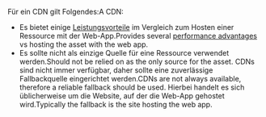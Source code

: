 <span data-ttu-id="be0b3-101">Für ein CDN gilt Folgendes:</span><span class="sxs-lookup"><span data-stu-id="be0b3-101">A CDN:</span></span>

* <span data-ttu-id="be0b3-102">Es bietet einige [Leistungsvorteile](/office365/enterprise/content-delivery-networks#how-do-cdns-make-services-work-faster) im Vergleich zum Hosten einer Ressource mit der Web-App.</span><span class="sxs-lookup"><span data-stu-id="be0b3-102">Provides several [performance advantages](/office365/enterprise/content-delivery-networks#how-do-cdns-make-services-work-faster) vs hosting the asset with the web app.</span></span>
* <span data-ttu-id="be0b3-103">Es sollte nicht als einzige Quelle für eine Ressource verwendet werden.</span><span class="sxs-lookup"><span data-stu-id="be0b3-103">Should not be relied on as the only source for the asset.</span></span> <span data-ttu-id="be0b3-104">CDNs sind nicht immer verfügbar, daher sollte eine zuverlässige Fallbackquelle eingerichtet werden.</span><span class="sxs-lookup"><span data-stu-id="be0b3-104">CDNs are not always available, therefore a reliable fallback should be used.</span></span> <span data-ttu-id="be0b3-105">Hierbei handelt es sich üblicherweise um die Website, auf der die Web-App gehostet wird.</span><span class="sxs-lookup"><span data-stu-id="be0b3-105">Typically the fallback is the site hosting the web app.</span></span>